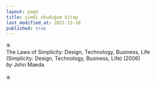 ```yaml
---
layout: page
title: şimdi okuduğum kitap
last_modified_at: 2021-12-10
published: true
---
```

⁜  
The Laws of Simplicity: Design, Technology, Business, Life  
(Simplicity: Design, Technology, Business, Life) (2006)  
<i>by</i> John Maeda    
<br />
⁜  
  
